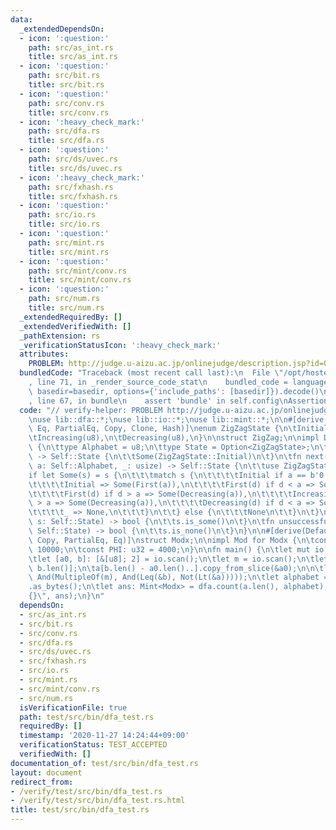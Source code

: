 ```yaml
---
data:
  _extendedDependsOn:
  - icon: ':question:'
    path: src/as_int.rs
    title: src/as_int.rs
  - icon: ':question:'
    path: src/bit.rs
    title: src/bit.rs
  - icon: ':question:'
    path: src/conv.rs
    title: src/conv.rs
  - icon: ':heavy_check_mark:'
    path: src/dfa.rs
    title: src/dfa.rs
  - icon: ':question:'
    path: src/ds/uvec.rs
    title: src/ds/uvec.rs
  - icon: ':heavy_check_mark:'
    path: src/fxhash.rs
    title: src/fxhash.rs
  - icon: ':question:'
    path: src/io.rs
    title: src/io.rs
  - icon: ':question:'
    path: src/mint.rs
    title: src/mint.rs
  - icon: ':question:'
    path: src/mint/conv.rs
    title: src/mint/conv.rs
  - icon: ':question:'
    path: src/num.rs
    title: src/num.rs
  _extendedRequiredBy: []
  _extendedVerifiedWith: []
  _pathExtension: rs
  _verificationStatusIcon: ':heavy_check_mark:'
  attributes:
    PROBLEM: http://judge.u-aizu.ac.jp/onlinejudge/description.jsp?id=0570
  bundledCode: "Traceback (most recent call last):\n  File \"/opt/hostedtoolcache/Python/3.9.0/x64/lib/python3.9/site-packages/onlinejudge_verify/documentation/build.py\"\
    , line 71, in _render_source_code_stat\n    bundled_code = language.bundle(stat.path,\
    \ basedir=basedir, options={'include_paths': [basedir]}).decode()\n  File \"/opt/hostedtoolcache/Python/3.9.0/x64/lib/python3.9/site-packages/onlinejudge_verify/languages/user_defined.py\"\
    , line 67, in bundle\n    assert 'bundle' in self.config\nAssertionError\n"
  code: "// verify-helper: PROBLEM http://judge.u-aizu.ac.jp/onlinejudge/description.jsp?id=0570\n\
    \nuse lib::dfa::*;\nuse lib::io::*;\nuse lib::mint::*;\n\n#[derive(Ord, PartialOrd,\
    \ Eq, PartialEq, Copy, Clone, Hash)]\nenum ZigZagState {\n\tInitial,\n\tFirst(u8),\n\
    \tIncreasing(u8),\n\tDecreasing(u8),\n}\n\nstruct ZigZag;\n\nimpl Dfa for ZigZag\
    \ {\n\ttype Alphabet = u8;\n\ttype State = Option<ZigZagState>;\n\tfn init(&self)\
    \ -> Self::State {\n\t\tSome(ZigZagState::Initial)\n\t}\n\tfn next(&self, s: Self::State,\
    \ a: Self::Alphabet, _: usize) -> Self::State {\n\t\tuse ZigZagState::*;\n\t\t\
    if let Some(s) = s {\n\t\t\tmatch s {\n\t\t\t\tInitial if a == b'0' => Some(Initial),\n\
    \t\t\t\tInitial => Some(First(a)),\n\t\t\t\tFirst(d) if d < a => Some(Increasing(a)),\n\
    \t\t\t\tFirst(d) if d > a => Some(Decreasing(a)),\n\t\t\t\tIncreasing(d) if d\
    \ > a => Some(Decreasing(a)),\n\t\t\t\tDecreasing(d) if d < a => Some(Increasing(a)),\n\
    \t\t\t\t_ => None,\n\t\t\t}\n\t\t} else {\n\t\t\tNone\n\t\t}\n\t}\n\tfn accept(&self,\
    \ s: Self::State) -> bool {\n\t\ts.is_some()\n\t}\n\tfn unsuccessful(&self, s:\
    \ Self::State) -> bool {\n\t\ts.is_none()\n\t}\n}\n\n#[derive(Default, Clone,\
    \ Copy, PartialEq, Eq)]\nstruct Modx;\n\nimpl Mod for Modx {\n\tconst P: u32 =\
    \ 10000;\n\tconst PHI: u32 = 4000;\n}\n\nfn main() {\n\tlet mut io = IO::new();\n\
    \tlet [a0, b]: [&[u8]; 2] = io.scan();\n\tlet m = io.scan();\n\tlet mut a = vec![b'0';\
    \ b.len()];\n\ta[b.len() - a0.len()..].copy_from_slice(&a0);\n\n\tlet dfa = And(ZigZag,\
    \ And(MultipleOf(m), And(Leq(&b), Not(Lt(&a)))));\n\tlet alphabet = \"0123456789\"\
    .as_bytes();\n\tlet ans: Mint<Modx> = dfa.count(a.len(), alphabet);\n\tprintln!(\"\
    {}\", ans);\n}\n"
  dependsOn:
  - src/as_int.rs
  - src/bit.rs
  - src/conv.rs
  - src/dfa.rs
  - src/ds/uvec.rs
  - src/fxhash.rs
  - src/io.rs
  - src/mint.rs
  - src/mint/conv.rs
  - src/num.rs
  isVerificationFile: true
  path: test/src/bin/dfa_test.rs
  requiredBy: []
  timestamp: '2020-11-27 14:24:44+09:00'
  verificationStatus: TEST_ACCEPTED
  verifiedWith: []
documentation_of: test/src/bin/dfa_test.rs
layout: document
redirect_from:
- /verify/test/src/bin/dfa_test.rs
- /verify/test/src/bin/dfa_test.rs.html
title: test/src/bin/dfa_test.rs
---
```

